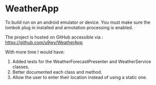 # WeatherApp

To build run on an android emulator or device. You must make sure the lombok plug in installed and annotation processing is enabled.

The project is hosted on GitHub accessible via : https://github.com/u9wy/WeatherApp

With more time I would have:

1. Added tests for the WeatherForecastPresenter and WeatherService classes.
2. Better documented each class and method.
3. Allow the user to enter their location instead of using a static one.
